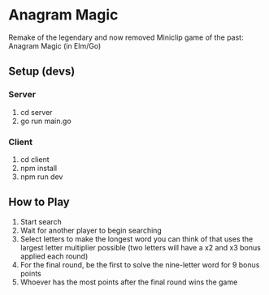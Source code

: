 # Anagram Magic

Remake of the legendary and now removed Miniclip game of the past: Anagram Magic (in Elm/Go)

## Setup (devs)

### Server

1. cd server
2. go run main.go

### Client

1. cd client
2. npm install
3. npm run dev

## How to Play

1. Start search
2. Wait for another player to begin searching
3. Select letters to make the longest word you can think of that uses the largest letter multiplier possible (two letters will have a x2 and x3 bonus applied each round)
4. For the final round, be the first to solve the nine-letter word for 9 bonus points
5. Whoever has the most points after the final round wins the game

